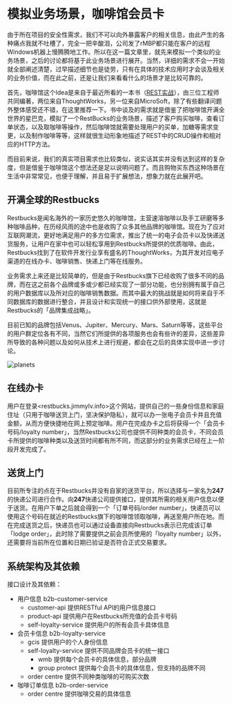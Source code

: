 # 模拟业务场景，咖啡馆会员卡

由于所在项目的安全性需求，我们不可以向外暴露客户的相关信息，由此产生的各种痛点我就不吐槽了，完全一把辛酸泪，公司发了rMBP都只能在客户的远程Windows机器上慢腾腾地工作。所以在这一篇文章里，就先来模拟一个类似的业务场景，之后的讨论都将基于此业务场景进行展开。当然，详细的需求不会一开始就全部阐述清楚，过早描述细节也是徒劳，只有在具体的技术应用时才会谈及相关的业务价值，而在此之前，还是让我们来看看什么的场景才是比较可靠的。

首先，咖啡馆这个Idea是来自于最近所看的一本书（[REST实战](book.douban.com/subject/6854551/)），由三位工程师共同编著，两位来自ThoughtWorks，另一位来自MicroSoft，除了有些翻译问题外整体感受还不错，在这里推荐一下。书中谈及的需求就是借鉴了把咖啡馆开满全世界的星巴克，模拟了一个RestBucks的业务场景，描述了客户购买咖啡，查看订单状态，以及取咖啡等操作，然后咖啡馆就需要处理用户的买单，加糖等需求变更，以及制作咖啡等等，这样就很生动形象地描述了REST中的CRUD操作和相对应的HTTP方法。

而目前来说，我们的真实项目需求也比较类似，说实话其实并没有达到这样的复杂度，但是借鉴于咖啡馆这个想法还是足以说明问题了。而且购物买东西这种场景在生活中非常常见，也便于理解，并且易于扩展想法，想象力就在此展开吧。

## 开满全球的Restbucks

Restbucks是闻名海外的一家历史悠久的咖啡馆，主营速溶咖啡以及手工研磨等多种咖啡品种，在历经风雨的途中也是收购了众多其他品牌的咖啡馆。现在为了应对互联网潮流，更好地满足用户的多方位需求，推出了统一的电子会员卡以及快递送货服务，让用户在家中也可以轻松享用到Restbucks所提供的优质咖啡。由此，Restbucks找到了在软件开发行业享有盛名的ThoughtWorks，为其开发对应电子渠道的在线办卡、咖啡销售、快递上门等在线服务。

业务需求上来还是比较简单的，但是由于Restbucks旗下已经收购了很多不同的品牌，而在这之前各个品牌或多或少都已经实现了一部分功能，也分别拥有属于自己的用户数据库以及所对应的咖啡销售数据。而其中最大的挑战就是如何将来自于不同数据库的数据进行整合，并且设计和实现统一的接口供外部使用，这就是Restbucks的「品牌集成战略」。

目前已知的品牌包括Venus、Jupiter、Mercury、Mars、Saturn等等，这些平台的用户群定位各有不同，当然它们所提供的各项服务也会有些许的差异，这些差异所导致的各种问题以及如何从技术上进行规避，都会在之后的具体实现中进一步讨论。

![planets](http://www.g12e.com/courses/qhtigaodemo/2009/gaoyi/dl/kcjzjy/images0101/04.gif)

## 在线办卡

用户在登录<restbucks.jimmylv.info>这个网站，提供自己的一些身份信息和家庭住址（只用于咖啡送货上门，坚决保护隐私），就可以办一张电子会员卡并且充值金额，从而方便快捷地在网上预定咖啡。用户在完成办卡之后将获得一个「会员卡号码/loyalty number」，当然Restbucks公司也提供不同种类的会员卡，不同会员卡所提供的咖啡种类以及送货时间都有所不同，而这部分的业务需求已经在上一阶段开发完成了。

## 送货上门

目前所专注的点在于Restbucks并没有自家的送货平台，所以选择与一家名为**247**的快递公司进行合作。向**247**快递公司提供接口，提供其所需的相关用户信息以便于送货。在用户下单之后就会得到一个「订单号码/order number」，快递员可以使用这个号码在就近的Restbucks旗下的咖啡馆领取咖啡，再送至用户所在地。而在完成送货之后，快递员也可以通过设备直接向Restbucks表示已完成该订单「lodge order」，此时除了需要提供之前会员所使用的「loyalty number」以外，还需要将当前所在位置和日期已验证是否符合正式交易要求。

## 系统架构及其依赖

接口设计及其依赖：

- 用户信息 b2b-customer-service
    + customer-api 提供RESTful API的用户信息接口
    + product-api 提供用户在Restbucks所充值的会员卡号码
    + self-loyalty-service 提供用户的所有会员卡具体信息
- 会员卡信息 b2b-loyalty-service
    + gcis 提供用户的个人身份信息
    + self-loyalty-service 提供不同品牌会员卡的统一接口
        * wmb 提供每个会员卡的具体信息，部分品牌
        * group protect 提供每个会员卡的具体信息，但支持的品牌不同
    + order centre 提供不同种类咖啡的可购买次数
- 咖啡订单信息 b2b-order-service
    + order centre 提供咖啡交易的具体信息


